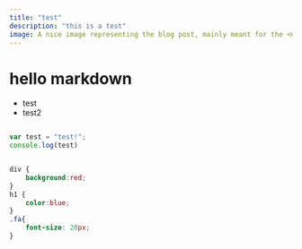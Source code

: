 ```yaml
---
title: "test"
description: "this is a test"
image: A nice image representing the blog post, mainly meant for the <meta> tags
---
```


# hello markdown

- test
- test2


``` js

var test = "test!";
console.log(test)

```

``` css 

div {
    background:red;
}
h1 {
    color:blue;
}
.fa{
    font-size: 20px;
}

```
